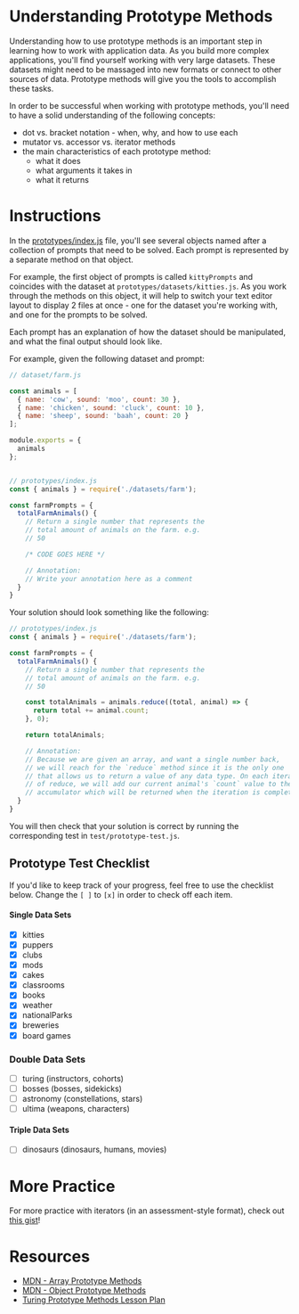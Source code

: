 # Understanding Prototype Methods

Understanding how to use prototype methods is an important step in learning how to work with application data. As you build more complex applications, you'll find yourself working with very large datasets. These datasets might need to be massaged into new formats or connect to other sources of data. Prototype methods will give you the tools to accomplish these tasks.

In order to be successful when working with prototype methods, you'll need to have a solid understanding of the following concepts:

* dot vs. bracket notation - when, why, and how to use each
* mutator vs. accessor vs. iterator methods
* the main characteristics of each prototype method:
  * what it does
  * what arguments it takes in
  * what it returns

# Instructions

In the [prototypes/index.js](https://github.com/turingschool-examples/jsFun/prototypes/index.js) file, you'll see several objects named after a collection of prompts that need to be solved. Each prompt is represented by a separate method on that object. 

For example, the first object of prompts is called `kittyPrompts` and coincides with the dataset at `prototypes/datasets/kitties.js`. As you work through the methods on this object, it will help to switch your text editor layout to display 2 files at once - one for the dataset you're working with, and one for the prompts to be solved.

Each prompt has an explanation of how the dataset should be manipulated, and what the final output should look like. 

For example, given the following dataset and prompt:

```js
// dataset/farm.js

const animals = [
  { name: 'cow', sound: 'moo', count: 30 },
  { name: 'chicken', sound: 'cluck', count: 10 },
  { name: 'sheep', sound: 'baah', count: 20 }
];

module.exports = {
  animals
};


// prototypes/index.js
const { animals } = require('./datasets/farm');

const farmPrompts = {
  totalFarmAnimals() {
    // Return a single number that represents the
    // total amount of animals on the farm. e.g.
    // 50

    /* CODE GOES HERE */

    // Annotation:
    // Write your annotation here as a comment
  }
}


```


Your solution should look something like the following:

```js
// prototypes/index.js
const { animals } = require('./datasets/farm');

const farmPrompts = {
  totalFarmAnimals() {
    // Return a single number that represents the
    // total amount of animals on the farm. e.g.
    // 50

    const totalAnimals = animals.reduce((total, animal) => {
      return total += animal.count;
    }, 0);

    return totalAnimals;

    // Annotation:
    // Because we are given an array, and want a single number back,
    // we will reach for the `reduce` method since it is the only one
    // that allows us to return a value of any data type. On each iteration
    // of reduce, we will add our current animal's `count` value to the 
    // accumulator which will be returned when the iteration is complete.
  }
}
```
You will then check that your solution is correct by running the corresponding test in `test/prototype-test.js`.

## Prototype Test Checklist
If you'd like to keep track of your progress, feel free to use the checklist below. Change the `[ ]` to `[x]` in order to check off each item.

#### Single Data Sets
- [x] kitties
- [x] puppers
- [x] clubs
- [x] mods
- [x] cakes
- [x] classrooms
- [x] books
- [x] weather
- [x] nationalParks
- [x] breweries
- [x] board games

### Double Data Sets
- [ ] turing (instructors, cohorts)
- [ ] bosses (bosses, sidekicks)
- [ ] astronomy (constellations, stars)
- [ ] ultima (weapons, characters)

#### Triple Data Sets
- [ ] dinosaurs (dinosaurs, humans, movies)

# More Practice
For more practice with iterators (in an assessment-style format), check out [this gist](https://gist.github.com/kaylagordon/c1f62f2c43e27dee3c6176f4d54aa3b6)!

# Resources
* [MDN - Array Prototype Methods](https://developer.mozilla.org/en-US/docs/Web/JavaScript/Reference/Global_Objects/Array/prototype#Methods)
* [MDN - Object Prototype Methods](https://developer.mozilla.org/en-US/docs/Web/JavaScript/Reference/Global_Objects/Object#Methods_of_the_Object_constructor)
* [Turing Prototype Methods Lesson Plan](http://frontend.turing.io/lessons/module-2/arrays-objects/index.html)
